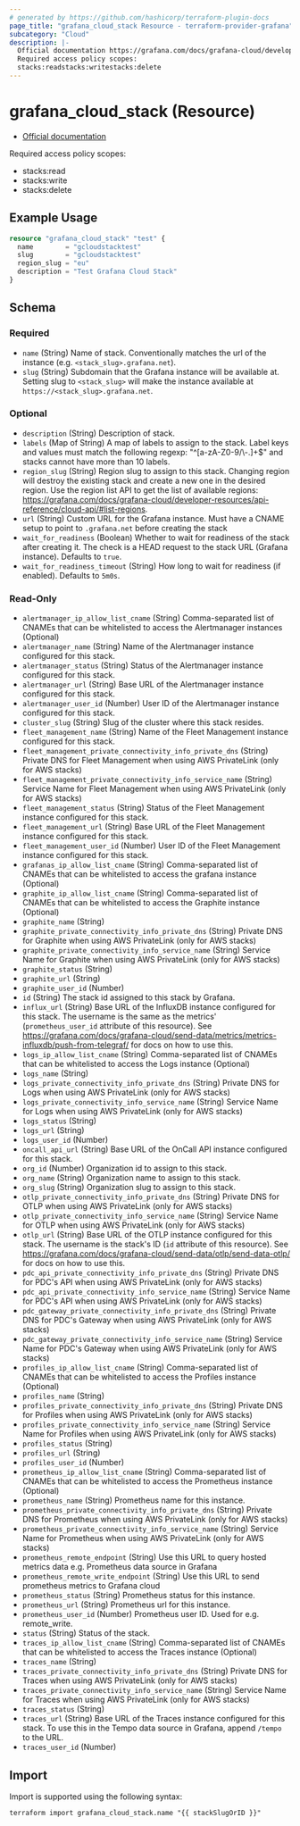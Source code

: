 ```yaml
---
# generated by https://github.com/hashicorp/terraform-plugin-docs
page_title: "grafana_cloud_stack Resource - terraform-provider-grafana"
subcategory: "Cloud"
description: |-
  Official documentation https://grafana.com/docs/grafana-cloud/developer-resources/api-reference/cloud-api/#stacks/
  Required access policy scopes:
  stacks:readstacks:writestacks:delete
---
```


# grafana_cloud_stack (Resource)

* [Official documentation](https://grafana.com/docs/grafana-cloud/developer-resources/api-reference/cloud-api/#stacks/)

Required access policy scopes:

* stacks:read
* stacks:write
* stacks:delete

## Example Usage

```terraform
resource "grafana_cloud_stack" "test" {
  name        = "gcloudstacktest"
  slug        = "gcloudstacktest"
  region_slug = "eu"
  description = "Test Grafana Cloud Stack"
}
```

<!-- schema generated by tfplugindocs -->
## Schema

### Required

- `name` (String) Name of stack. Conventionally matches the url of the instance (e.g. `<stack_slug>.grafana.net`).
- `slug` (String) Subdomain that the Grafana instance will be available at. Setting slug to `<stack_slug>` will make the instance available at `https://<stack_slug>.grafana.net`.

### Optional

- `description` (String) Description of stack.
- `labels` (Map of String) A map of labels to assign to the stack. Label keys and values must match the following regexp: "^[a-zA-Z0-9/\\-.]+$" and stacks cannot have more than 10 labels.
- `region_slug` (String) Region slug to assign to this stack. Changing region will destroy the existing stack and create a new one in the desired region. Use the region list API to get the list of available regions: https://grafana.com/docs/grafana-cloud/developer-resources/api-reference/cloud-api/#list-regions.
- `url` (String) Custom URL for the Grafana instance. Must have a CNAME setup to point to `.grafana.net` before creating the stack
- `wait_for_readiness` (Boolean) Whether to wait for readiness of the stack after creating it. The check is a HEAD request to the stack URL (Grafana instance). Defaults to `true`.
- `wait_for_readiness_timeout` (String) How long to wait for readiness (if enabled). Defaults to `5m0s`.

### Read-Only

- `alertmanager_ip_allow_list_cname` (String) Comma-separated list of CNAMEs that can be whitelisted to access the Alertmanager instances (Optional)
- `alertmanager_name` (String) Name of the Alertmanager instance configured for this stack.
- `alertmanager_status` (String) Status of the Alertmanager instance configured for this stack.
- `alertmanager_url` (String) Base URL of the Alertmanager instance configured for this stack.
- `alertmanager_user_id` (Number) User ID of the Alertmanager instance configured for this stack.
- `cluster_slug` (String) Slug of the cluster where this stack resides.
- `fleet_management_name` (String) Name of the Fleet Management instance configured for this stack.
- `fleet_management_private_connectivity_info_private_dns` (String) Private DNS for Fleet Management when using AWS PrivateLink (only for AWS stacks)
- `fleet_management_private_connectivity_info_service_name` (String) Service Name for Fleet Management when using AWS PrivateLink (only for AWS stacks)
- `fleet_management_status` (String) Status of the Fleet Management instance configured for this stack.
- `fleet_management_url` (String) Base URL of the Fleet Management instance configured for this stack.
- `fleet_management_user_id` (Number) User ID of the Fleet Management instance configured for this stack.
- `grafanas_ip_allow_list_cname` (String) Comma-separated list of CNAMEs that can be whitelisted to access the grafana instance (Optional)
- `graphite_ip_allow_list_cname` (String) Comma-separated list of CNAMEs that can be whitelisted to access the Graphite instance (Optional)
- `graphite_name` (String)
- `graphite_private_connectivity_info_private_dns` (String) Private DNS for Graphite when using AWS PrivateLink (only for AWS stacks)
- `graphite_private_connectivity_info_service_name` (String) Service Name for Graphite when using AWS PrivateLink (only for AWS stacks)
- `graphite_status` (String)
- `graphite_url` (String)
- `graphite_user_id` (Number)
- `id` (String) The stack id assigned to this stack by Grafana.
- `influx_url` (String) Base URL of the InfluxDB instance configured for this stack. The username is the same as the metrics' (`prometheus_user_id` attribute of this resource). See https://grafana.com/docs/grafana-cloud/send-data/metrics/metrics-influxdb/push-from-telegraf/ for docs on how to use this.
- `logs_ip_allow_list_cname` (String) Comma-separated list of CNAMEs that can be whitelisted to access the Logs instance (Optional)
- `logs_name` (String)
- `logs_private_connectivity_info_private_dns` (String) Private DNS for Logs when using AWS PrivateLink (only for AWS stacks)
- `logs_private_connectivity_info_service_name` (String) Service Name for Logs when using AWS PrivateLink (only for AWS stacks)
- `logs_status` (String)
- `logs_url` (String)
- `logs_user_id` (Number)
- `oncall_api_url` (String) Base URL of the OnCall API instance configured for this stack.
- `org_id` (Number) Organization id to assign to this stack.
- `org_name` (String) Organization name to assign to this stack.
- `org_slug` (String) Organization slug to assign to this stack.
- `otlp_private_connectivity_info_private_dns` (String) Private DNS for OTLP when using AWS PrivateLink (only for AWS stacks)
- `otlp_private_connectivity_info_service_name` (String) Service Name for OTLP when using AWS PrivateLink (only for AWS stacks)
- `otlp_url` (String) Base URL of the OTLP instance configured for this stack. The username is the stack's ID (`id` attribute of this resource). See https://grafana.com/docs/grafana-cloud/send-data/otlp/send-data-otlp/ for docs on how to use this.
- `pdc_api_private_connectivity_info_private_dns` (String) Private DNS for PDC's API when using AWS PrivateLink (only for AWS stacks)
- `pdc_api_private_connectivity_info_service_name` (String) Service Name for PDC's API when using AWS PrivateLink (only for AWS stacks)
- `pdc_gateway_private_connectivity_info_private_dns` (String) Private DNS for PDC's Gateway when using AWS PrivateLink (only for AWS stacks)
- `pdc_gateway_private_connectivity_info_service_name` (String) Service Name for PDC's Gateway when using AWS PrivateLink (only for AWS stacks)
- `profiles_ip_allow_list_cname` (String) Comma-separated list of CNAMEs that can be whitelisted to access the Profiles instance (Optional)
- `profiles_name` (String)
- `profiles_private_connectivity_info_private_dns` (String) Private DNS for Profiles when using AWS PrivateLink (only for AWS stacks)
- `profiles_private_connectivity_info_service_name` (String) Service Name for Profiles when using AWS PrivateLink (only for AWS stacks)
- `profiles_status` (String)
- `profiles_url` (String)
- `profiles_user_id` (Number)
- `prometheus_ip_allow_list_cname` (String) Comma-separated list of CNAMEs that can be whitelisted to access the Prometheus instance (Optional)
- `prometheus_name` (String) Prometheus name for this instance.
- `prometheus_private_connectivity_info_private_dns` (String) Private DNS for Prometheus when using AWS PrivateLink (only for AWS stacks)
- `prometheus_private_connectivity_info_service_name` (String) Service Name for Prometheus when using AWS PrivateLink (only for AWS stacks)
- `prometheus_remote_endpoint` (String) Use this URL to query hosted metrics data e.g. Prometheus data source in Grafana
- `prometheus_remote_write_endpoint` (String) Use this URL to send prometheus metrics to Grafana cloud
- `prometheus_status` (String) Prometheus status for this instance.
- `prometheus_url` (String) Prometheus url for this instance.
- `prometheus_user_id` (Number) Prometheus user ID. Used for e.g. remote_write.
- `status` (String) Status of the stack.
- `traces_ip_allow_list_cname` (String) Comma-separated list of CNAMEs that can be whitelisted to access the Traces instance (Optional)
- `traces_name` (String)
- `traces_private_connectivity_info_private_dns` (String) Private DNS for Traces when using AWS PrivateLink (only for AWS stacks)
- `traces_private_connectivity_info_service_name` (String) Service Name for Traces when using AWS PrivateLink (only for AWS stacks)
- `traces_status` (String)
- `traces_url` (String) Base URL of the Traces instance configured for this stack. To use this in the Tempo data source in Grafana, append `/tempo` to the URL.
- `traces_user_id` (Number)

## Import

Import is supported using the following syntax:

```shell
terraform import grafana_cloud_stack.name "{{ stackSlugOrID }}"
```
